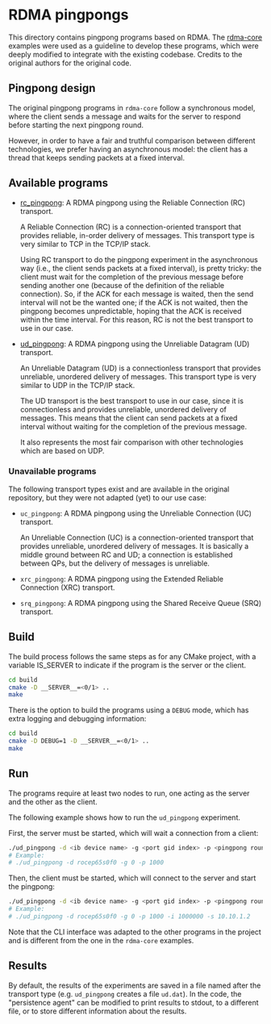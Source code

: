 # RDMA pingpongs

This directory contains pingpong programs based on RDMA.
The [rdma-core](https://github.com/linux-rdma/rdma-core/tree/master/libibverbs/examples) examples were used as a
guideline to develop these programs, which were deeply modified to integrate with the existing codebase.
Credits to the original authors for the original code.

## Pingpong design

The original pingpong programs in `rdma-core` follow a synchronous model, where the client sends a message and waits for
the server to respond before starting the next pingpong round.

However, in order to have a fair and truthful comparison between different technologies, we prefer having an
asynchronous model: the client has a thread that keeps sending packets at a fixed interval.

## Available programs

- [rc_pingpong](rc_pingpong.c): A RDMA pingpong using the Reliable Connection (RC) transport.

  A Reliable Connection (RC) is a connection-oriented transport that provides reliable, in-order delivery of messages.
  This transport type is very similar to TCP in the TCP/IP stack.

  Using RC transport to do the pingpong experiment in the asynchronous way (i.e., the client sends packets at a fixed
  interval), is pretty tricky: the client must wait for the completion of the previous message before sending another
  one (because of the definition of the reliable connection). So, if the ACK for each message is waited, then the send
  interval will not be the wanted one; if the ACK is not waited, then the pingpong becomes unpredictable, hoping that
  the ACK is received within the time interval. For this reason, RC is not the best transport to use in our case.

- [ud_pingpong](ud_pingpong.c): A RDMA pingpong using the Unreliable Datagram (UD) transport.

  An Unreliable Datagram (UD) is a connectionless transport that provides unreliable, unordered delivery of messages.
  This transport type is very similar to UDP in the TCP/IP stack.

  The UD transport is the best transport to use in our case, since it is connectionless and provides unreliable,
  unordered
  delivery of messages. This means that the client can send packets at a fixed interval without waiting for the
  completion of the previous message.

  It also represents the most fair comparison with other technologies which are based on UDP.

### Unavailable programs

The following transport types exist and are available in the original repository, but they were not adapted (yet) to
our use case:

- `uc_pingpong`: A RDMA pingpong using the Unreliable Connection (UC) transport.

  An Unreliable Connection (UC) is a connection-oriented transport that provides unreliable, unordered delivery of
  messages.
  It is basically a middle ground between RC and UD; a connection is established between QPs, but the delivery of
  messages is unreliable.
- `xrc_pingpong`: A RDMA pingpong using the Extended Reliable Connection (XRC) transport.
- `srq_pingpong`: A RDMA pingpong using the Shared Receive Queue (SRQ) transport.

## Build

The build process follows the same steps as for any CMake project, with a variable IS_SERVER to indicate if the program
is the server or the client.

```bash
cd build
cmake -D __SERVER__=<0/1> ..
make
```

There is the option to build the programs using a `DEBUG` mode, which has extra logging and debugging information:

```bash
cd build
cmake -D DEBUG=1 -D __SERVER__=<0/1> ..
make
```

## Run

The programs require at least two nodes to run, one acting as the server and the other as the client.

The following example shows how to run the `ud_pingpong` experiment.

First, the server must be started, which will wait a connection from a client:

```bash
./ud_pingpong -d <ib device name> -g <port gid index> -p <pingpong rounds>
# Example:
# ./ud_pingpong -d rocep65s0f0 -g 0 -p 1000
```

Then, the client must be started, which will connect to the server and start the pingpong:

```bash
./ud_pingpong -d <ib device name> -g <port gid index> -p <pingpong rounds> -i <send interval> -s <server IP>
# Example:
# ./ud_pingpong -d rocep65s0f0 -g 0 -p 1000 -i 1000000 -s 10.10.1.2
```

Note that the CLI interface was adapted to the other programs in the project and is different from the one in the
`rdma-core` examples.

## Results

By default, the results of the experiments are saved in a file named after the transport type (e.g. `ud_pingpong`
creates a file `ud.dat`).
In the code, the "persistence agent" can be modified to print results to stdout, to a different file, or to store
different information about the results.
